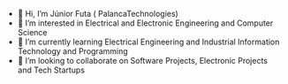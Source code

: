 - 👋 Hi, I’m Júnior Futa ( PalancaTechnologies) 
- 👀 I’m interested in Electrical and Electronic Engineering and Computer Science
- 🌱 I’m currently learning Electrical Engineering and Industrial Information Technology and Programming
- 🤝 I’m looking to collaborate on Software Projects, Electronic Projects and Tech Startups
